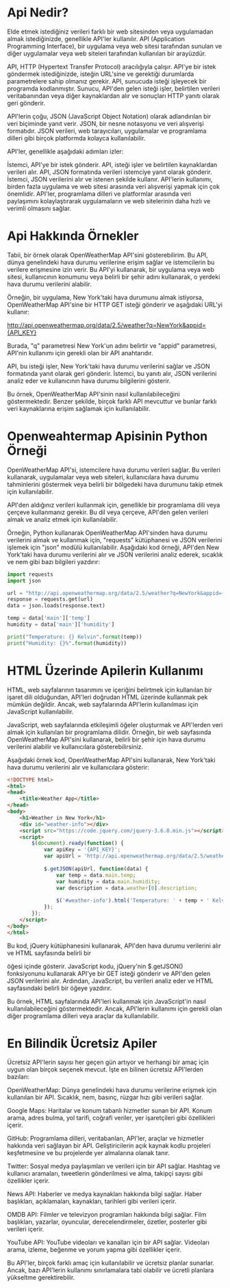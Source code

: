 # Api Nedir?

Elde etmek istediğiniz verileri farklı bir web sitesinden veya uygulamadan almak istediğinizde, genellikle API'ler
kullanılır. API (Application Programming Interface), bir uygulama veya web sitesi tarafından sunulan ve diğer
uygulamalar veya web siteleri tarafından kullanılan bir arayüzdür.

API, HTTP (Hypertext Transfer Protocol) aracılığıyla çalışır. API'ye bir istek göndermek istediğinizde, isteğin URL'sine
ve gerektiği durumlarda parametrelere sahip olmanız gerekir. API, sunucuda isteği işleyecek bir programda kodlanmıştır.
Sunucu, API'den gelen isteği işler, belirtilen verileri veritabanından veya diğer kaynaklardan alır ve sonuçları HTTP
yanıtı olarak geri gönderir.

API'lerin çoğu, JSON (JavaScript Object Notation) olarak adlandırılan bir veri biçiminde yanıt verir. JSON, bir nesne
notasyonu ve veri alışverişi formatıdır. JSON verileri, web tarayıcıları, uygulamalar ve programlama dilleri gibi birçok
platformda kolayca kullanılabilir.

API'ler, genellikle aşağıdaki adımları izler:

İstemci, API'ye bir istek gönderir.
API, isteği işler ve belirtilen kaynaklardan verileri alır.
API, JSON formatında verileri istemciye yanıt olarak gönderir.
İstemci, JSON verilerini alır ve istenen şekilde kullanır.
API'lerin kullanımı, birden fazla uygulama ve web sitesi arasında veri alışverişi yapmak için çok önemlidir. API'ler,
programlama dilleri ve platformlar arasında veri paylaşımını kolaylaştırarak uygulamaların ve web sitelerinin daha hızlı
ve verimli olmasını sağlar.

# Api Hakkında Örnekler

Tabii, bir örnek olarak OpenWeatherMap API'sini gösterebilirim. Bu API, dünya genelindeki hava durumu verilerine erişim
sağlar ve istemcilerin bu verilere erişmesine izin verir. Bu API'yi kullanarak, bir uygulama veya web sitesi,
kullanıcının konumunu veya belirli bir şehir adını kullanarak, o yerdeki hava durumu verilerini alabilir.

Örneğin, bir uygulama, New York'taki hava durumunu almak istiyorsa, OpenWeatherMap API'sine bir HTTP GET isteği gönderir
ve aşağıdaki URL'yi kullanır:

http://api.openweathermap.org/data/2.5/weather?q=NewYork&appid={API_KEY}

Burada, "q" parametresi New York'un adını belirtir ve "appid" parametresi, API'nin kullanımı için gerekli olan bir API
anahtarıdır.

API, bu isteği işler, New York'taki hava durumu verilerini sağlar ve JSON formatında yanıt olarak geri gönderir.
İstemci, bu yanıtı alır, JSON verilerini analiz eder ve kullanıcının hava durumu bilgilerini gösterir.

Bu örnek, OpenWeatherMap API'sinin nasıl kullanılabileceğini göstermektedir. Benzer şekilde, birçok farklı API mevcuttur
ve bunlar farklı veri kaynaklarına erişim sağlamak için kullanılabilir.

# Openweahtermap Apisinin Python Örneği

OpenWeatherMap API'si, istemcilere hava durumu verileri sağlar. Bu verileri kullanarak, uygulamalar veya web siteleri,
kullanıcılara hava durumu tahminlerini göstermek veya belirli bir bölgedeki hava durumunu takip etmek için
kullanılabilir.

API'den aldığınız verileri kullanmak için, genellikle bir programlama dili veya çerçeve kullanmanız gerekir. Bu dil veya
çerçeve, API'den gelen verileri almak ve analiz etmek için kullanılabilir.

Örneğin, Python kullanarak OpenWeatherMap API'sinden hava durumu verilerini almak ve kullanmak için, "requests"
kütüphanesi ve JSON verilerini işlemek için "json" modülü kullanılabilir. Aşağıdaki kod örneği, API'den New York'taki
hava durumu verilerini alır ve JSON verilerini analiz ederek, sıcaklık ve nem gibi bazı bilgileri yazdırır:

```python
import requests
import json

url = "http://api.openweathermap.org/data/2.5/weather?q=NewYork&appid={API_KEY}"
response = requests.get(url)
data = json.loads(response.text)

temp = data['main']['temp']
humidity = data['main']['humidity']

print("Temperature: {} Kelvin".format(temp))
print("Humidity: {}%".format(humidity))
```

# HTML Üzerinde Apilerin Kullanımı

HTML, web sayfalarının tasarımını ve içeriğini belirtmek için kullanılan bir işaret dili olduğundan, API'leri doğrudan HTML üzerinde kullanmak pek mümkün değildir. Ancak, web sayfalarında API'lerin kullanılması için JavaScript kullanılabilir.

JavaScript, web sayfalarında etkileşimli öğeler oluşturmak ve API'lerden veri almak için kullanılan bir programlama dilidir. Örneğin, bir web sayfasında OpenWeatherMap API'sini kullanarak, belirli bir şehir için hava durumu verilerini alabilir ve kullanıcılara gösterebilirsiniz.

Aşağıdaki örnek kod, OpenWeatherMap API'sini kullanarak, New York'taki hava durumu verilerini alır ve kullanıcılara gösterir:

```html
<!DOCTYPE html>
<html>
<head>
	<title>Weather App</title>
</head>
<body>
	<h1>Weather in New York</h1>
	<div id="weather-info"></div>
	<script src="https://code.jquery.com/jquery-3.6.0.min.js"></script>
	<script>
		$(document).ready(function() {
			var apiKey = '{API_KEY}';
			var apiUrl = 'http://api.openweathermap.org/data/2.5/weather?q=NewYork&appid=' + apiKey;
			
			$.getJSON(apiUrl, function(data) {
				var temp = data.main.temp;
				var humidity = data.main.humidity;
				var description = data.weather[0].description;
				
				$('#weather-info').html('Temperature: ' + temp + ' Kelvin<br>Humidity: ' + humidity + '%<br>Description: ' + description);
			});
		});
	</script>
</body>
</html>
```
Bu kod, jQuery kütüphanesini kullanarak, API'den hava durumu verilerini alır ve HTML sayfasında belirli bir <div> öğesi içinde gösterir. JavaScript kodu, jQuery'nin $.getJSON() fonksiyonunu kullanarak API'ye bir GET isteği gönderir ve API'den gelen JSON verilerini alır. Ardından, JavaScript, bu verileri analiz eder ve HTML sayfasındaki belirli bir öğeye yazdırır.

Bu örnek, HTML sayfalarında API'leri kullanmak için JavaScript'in nasıl kullanılabileceğini göstermektedir. Ancak, API'lerin kullanımı için gerekli olan diğer programlama dilleri veya araçlar da kullanılabilir.
# En Bilindik Ücretsiz Apiler
Ücretsiz API'lerin sayısı her geçen gün artıyor ve herhangi bir amaç için uygun olan birçok seçenek mevcut. İşte en bilinen ücretsiz API'lerden bazıları:

OpenWeatherMap: Dünya genelindeki hava durumu verilerine erişmek için kullanılan bir API. Sıcaklık, nem, basınç, rüzgar hızı gibi verileri sağlar.

Google Maps: Haritalar ve konum tabanlı hizmetler sunan bir API. Konum arama, adres bulma, yol tarifi, coğrafi veriler, yer işaretçileri gibi özellikleri içerir.

GitHub: Programlama dilleri, veritabanları, API'ler, araçlar ve hizmetler hakkında veri sağlayan bir API. Geliştiricilerin açık kaynak kodlu projeleri keşfetmesine ve bu projelerde yer almalarına olanak tanır.

Twitter: Sosyal medya paylaşımları ve verileri için bir API sağlar. Hashtag ve kullanıcı aramaları, tweetlerin gönderilmesi ve alma, takipçi sayısı gibi özellikler içerir.

News API: Haberler ve medya kaynakları hakkında bilgi sağlar. Haber başlıkları, açıklamaları, kaynakları, tarihleri gibi verileri içerir.

OMDB API: Filmler ve televizyon programları hakkında bilgi sağlar. Film başlıkları, yazarlar, oyuncular, derecelendirmeler, özetler, posterler gibi verileri içerir.

YouTube API: YouTube videoları ve kanalları için bir API sağlar. Videoları arama, izleme, beğenme ve yorum yapma gibi özellikler içerir.

Bu API'ler, birçok farklı amaç için kullanılabilir ve ücretsiz planlar sunarlar. Ancak, bazı API'lerin kullanımı sınırlamalara tabi olabilir ve ücretli planlara yükseltme gerektirebilir.
